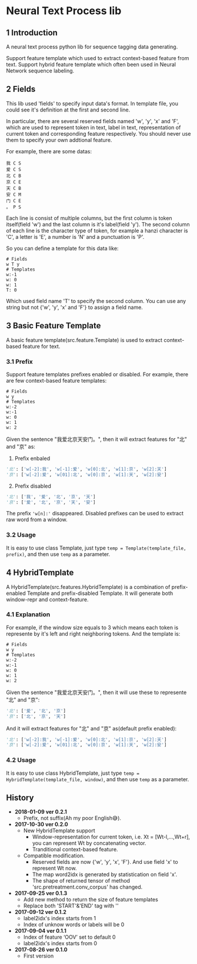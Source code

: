 # Neural Text Process lib

## 1 Introduction

A neural text process python lib for sequence tagging data generating.

Support feature template which used to extract context-based feature from text. Support hybrid feature template which often been used in Neural Network sequence labeling.

## 2 Fields

This lib used 'fields' to specify input data's format. In template file, you could see it's definition at the first and second line.

In particular, there are several reserved fields named 'w', 'y', 'x' and 'F', which are used to represent token in text, label in text, representation of current token and corresponding feature respectively. You should never use them to specify your own addtional feature.

For example, there are some datas:

```text
我 C S
爱 C S
北 C B
京 C E
天 C B
安 C M
门 C E
。 P S
```

Each line is consist of multiple columns, but the first column is token itself(field 'w') and the last column is it's label(field 'y'). The second column of each line is the character type of token, for example a hanzi character is 'C', a letter is 'E', a number is 'N' and a punctuation is 'P'.

So you can define a template for this data like:

``` text
# Fields
w T y
# Templates
w:-1
w: 0
w: 1
T: 0
```

Which used field name 'T' to specify the second column. You can use any string but not {'w', 'y', 'x' and 'F'} to assign a field name.

## 3 Basic Feature Template

A basic feature template(src.feature.Template) is used to extract context-based feature for text.

### 3.1 Prefix

Support feature templates prefixes enabled or disabled. For example, there are few context-based feature templates:

```text
# Fields
w y
# Templates
w:-2
w:-1
w: 0
w: 1
w: 2
```

Given the sentence "我爱北京天安门。", then it will extract features for "北" and "京" as:

1. Prefix enbaled

```python
'北': ['w[-2]:我', 'w[-1]:爱', 'w[0]:北', 'w[1]:京', 'w[2]:天']
'京': ['w[-2]:爱', 'w[01]:北', 'w[0]:京', 'w[1]:天', 'w[2]:安']
```

2. Prefix disabled

```python
'北': ['我', '爱', '北', '京', '天']
'京': ['爱', '北', '京', '天', '安']
```

The prefix `'w[n]:'` disappeared. Disabled prefixes can be used to extract raw word from a window.

### 3.2 Usage

It is easy to use class Template, just type `temp = Template(template_file, prefix)`, and then use `temp` as a parameter.

## 4 HybridTemplate

A HybridTemplate(src.features.HybridTemplate) is a combination of prefix-enabled Template and prefix-disabled Template. It will generate both window-repr and context-feature.

### 4.1 Explanation

For example, if the window size equals to 3 which means each token is represente by it's left and right neighboring tokens. And the template is:

```text
# Fields
w y
# Templates
w:-2
w:-1
w: 0
w: 1
w: 2
```

Given the sentence "我爱北京天安门。", then it will use these to represente "北" and "京":

```python
'北': ['爱', '北', '京']
'京': ['北', '京', '天']
```

And it will extract features for "北" and "京" as(default prefix enabled):

```python
'北': ['w[-2]:我', 'w[-1]:爱', 'w[0]:北', 'w[1]:京', 'w[2]:天']
'京': ['w[-2]:爱', 'w[01]:北', 'w[0]:京', 'w[1]:天', 'w[2]:安']
```

### 4.2 Usage

It is easy to use class HybridTemplate, just type `temp = HybridTemplate(template_file, window)`, and then use `temp` as a parameter.

## History

- **2018-01-09 ver 0.2.1**
  - Prefix, not suffix(Ah my poor English:sweat_smile:).
- **2017-10-30 ver 0.2.0**
  - New HybridTemplate support
    - Window-representation for current token, i.e. Xt = [Wt-l,...,Wt+r], you can represent Wt by concatenating vector.
    - Tranditional context-based feature.
  - Compatible modification.
    - Reserved fields are now {'w', 'y', 'x', 'F'}. And use field 'x' to represent Wt now.
    - The map word2idx is generated by statistication on field 'x'.
    - The shape of returned tensor of method 'src.pretreatment.conv_corpus' has changed.
- **2017-09-25 ver 0.1.3**
  - Add new method to return the size of feature templates
  - Replace both 'START'&'END' tag with '</s>'
- **2017-09-12 ver 0.1.2**
  - label2idx's index starts from 1
  - Index of unknow words or labels will be 0
- **2017-09-04 ver 0.1.1**
  - Index of feature ‘OOV’ set to default 0
  - label2idx's index starts from 0
- **2017-08-26 ver 0.1.0**
  - First version